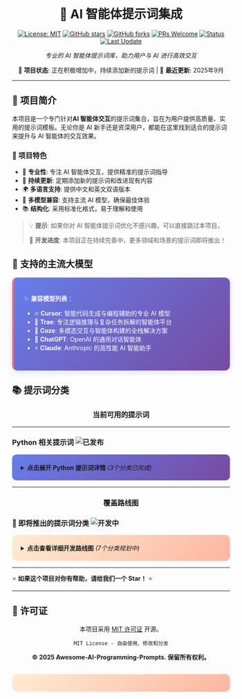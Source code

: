 <div align="center">

# 🚀 AI 智能体提示词集成

[![License: MIT](https://img.shields.io/badge/License-MIT-yellow.svg)](https://opensource.org/licenses/MIT)
[![GitHub stars](https://img.shields.io/github/stars/username/Awesome-AI-Programming-Prompts.svg?style=social&label=Star)](https://github.com/lcm9616/Awesome-AI-Programming-Prompts)
[![GitHub forks](https://img.shields.io/github/forks/username/Awesome-AI-Programming-Prompts.svg?style=social&label=Fork)](https://github.com/lcm9616/Awesome-AI-Programming-Prompts)
[![PRs Welcome](https://img.shields.io/badge/PRs-welcome-brightgreen.svg)](CONTRIBUTING.md)
[![Status](https://img.shields.io/badge/Status-Active%20Development-brightgreen.svg)](#)
[![Last Update](https://img.shields.io/badge/Last%20Update-2025--09-blue.svg)](#)

*专业的 AI 智能体提示词库，助力用户与 AI 进行高效交互*

🚧 **项目状态**: 正在积极增加中，持续添加新的提示词 | 📅 **最近更新**: 2025年9月

</div>

---

## 📖 项目简介

本项目是一个专门针对**AI 智能体交互**的提示词集合，旨在为用户提供高质量、实用的提示词模板。无论你是 AI 新手还是资深用户，都能在这里找到适合的提示词来提升与 AI 智能体的交互效果。

### 🌟 项目特色

- 🎯 **专业性**: 专注 AI 智能体交互，提供精准的提示词指导
- 🔄 **持续更新**: 定期添加新的提示词和改进现有内容
- 🌍 **多语言支持**: 提供中文和英文双语版本
- 🤖 **多模型兼容**: 支持主流 AI 模型，确保最佳体验
- 📚 **结构化**: 采用标准化格式，易于理解和使用

> 💡 **提示**: 如果你对 AI 智能体提示词优化不感兴趣，可以直接跳过本项目。
> 
> 🚧 **开发进度**: 本项目正在持续完善中，更多领域和场景的提示词即将推出！

## 🎯 支持的主流大模型

<div style="
    background: linear-gradient(135deg, #667eea 0%, #764ba2 100%);
    padding: 1.5rem;
    border-radius: 12px;
    color: #fff;
    box-shadow: 0 4px 15px rgba(102, 126, 234, 0.2);
    border-left: 4px solid #ff6b6b;
    margin: 1rem 0;
">

✨ **兼容模型列表**：

- 🔥 **Cursor**: 智能代码生成与编程辅助的专业 AI 模型
- 🧠 **Trae**: 专注逻辑推理与复杂任务拆解的智能体平台  
- 🌟 **Coze**: 多模态交互与智能体构建的全栈解决方案
- 🤖 **ChatGPT**: OpenAI 的通用对话智能体
- ⚡ **Claude**: Anthropic 的高性能 AI 智能助手

</div>

## 📚 提示词分类

<div align="center">

### 当前可用的提示词

</div>

---

### Python 相关提示词 <img src="https://img.shields.io/badge/Status-✅%20已发布-success?style=flat-square" alt="已发布">

<div style="background: linear-gradient(135deg, #667eea 0%, #764ba2 100%); padding: 20px; border-radius: 10px; margin: 15px 0;">

<details>
<summary><strong>点击展开 Python 提示词详情</strong> <em>(3个分类已完成)</em></summary>

<br>

<div align="center">

| 🎯 **分类** | 📊 **状态** | 📝 **描述** | 🔗 **文件链接** |
|:----------:|:----------:|:----------:|:----------:|
| <br>**🎯 核心语言**<br><sub>*Python Fundamentals*</sub><br> | <br>![完成](https://img.shields.io/badge/✅-已完成-success)<br> | <br>Python 基础语法、最佳实践<br>智能体提示词模板<br> | <br>[🇨🇳 中文版](./Python/Python-core-language/Python%20core%20language-ch.txt)<br>[🇺🇸 English](./Python/Python-core-language/Python%20core%20language.txt)<br> |
| <br>**🌐 Web 后端**<br><sub>*Backend Development*</sub><br> | <br>![完成](https://img.shields.io/badge/✅-已完成-success)<br> | <br>Flask、Django、FastAPI<br>等后端开发提示词<br> | <br>[🇨🇳 中文版](./Python/Web%20backend/Web%20backend-zh.txt)<br>[🇺🇸 English](./Python/Web%20backend/Web%20backend.txt)<br> |
| <br>**🖥️ GUI 开发**<br><sub>*Desktop Applications*</sub><br> | <br>![完成](https://img.shields.io/badge/✅-已完成-success)<br> | <br>Tkinter、PyQt、Kivy<br>等图形界面开发提示词<br> | <br>[🇨🇳 中文版](./Python/gui-development/GUI-ch.txt)<br>[🇺🇸 English](./Python/gui-development/GUI.txt)<br> |

</div>

<div align="center">

---

💡 **使用提示**: 这些提示词都是使用的第三方专业提示词优化工具生成的，并非本人进行编写

</div>

</details>

</div>

---

<div align="center">

### 覆盖路线图

</div>

### 🚧 即将推出的提示词分类 <img src="https://img.shields.io/badge/Status-🔄%20已上新-orange?style=flat-square" alt="开发中">

<div style="background: linear-gradient(135deg, #ffecd2 0%, #fcb69f 100%); padding: 20px; border-radius: 10px; margin: 15px 0;">

<details>
<summary><strong>点击查看详细开发路线图</strong> <em>(7个分类规划中)</em></summary>

<br>

<div align="center">

| 🎯 **技术分类** | 📊 **开发状态** | 📝 **包含内容** | 🔥 **优先级** |
|:---:|:---:|:---:|:---:|
| **🐍 Python 进阶**<br>*Advanced Python Prompts* | ![开发中](https://img.shields.io/badge/🔄-编写中-orange) | 异步编程、性能优化<br>数据科学、机器学习提示词 | ![高](https://img.shields.io/badge/🔥-高优先级-red) |
| **☕ Java 相关**<br>*Java Development Prompts* | ![计划中](https://img.shields.io/badge/📋-计划中-blue) | Spring Boot、Maven<br>Gradle、微服务架构提示词 | ![高](https://img.shields.io/badge/🔥-高优先级-red) |
| **🐘 PHP 相关**<br>*PHP Development Prompts* | ![计划中](https://img.shields.io/badge/📋-计划中-blue) | Laravel、Symfony、CodeIgniter<br>Composer、API开发提示词 | ![高](https://img.shields.io/badge/🔥-高优先级-red) |
| **🌐 JavaScript/TS**<br>*Frontend Development Prompts* | ![计划中](https://img.shields.io/badge/📋-计划中-blue) | React、Vue、Node.js<br>TypeScript、前后端提示词 | ![高](https://img.shields.io/badge/🔥-高优先级-red) |
| **🗄️ 数据库相关**<br>*Database Prompts* | ![计划中](https://img.shields.io/badge/📋-计划中-blue) | MySQL、PostgreSQL<br>MongoDB、Redis 提示词 | ![中](https://img.shields.io/badge/⚡-中优先级-yellow) |
| **🐳 DevOps 相关**<br>*Infrastructure Prompts* | ![计划中](https://img.shields.io/badge/📋-计划中-blue) | Docker、Kubernetes<br>CI/CD、云原生提示词 | ![中](https://img.shields.io/badge/⚡-中优先级-yellow) |
| **📱 移动开发**<br>*Mobile Development Prompts* | ![计划中](https://img.shields.io/badge/📋-计划中-blue) | Flutter、React Native<br>iOS、Android 提示词 | ![中](https://img.shields.io/badge/⚡-中优先级-yellow) |
| **🤖 AI/ML 相关**<br>*AI/ML Prompts* | ![计划中](https://img.shields.io/badge/📋-计划中-blue) | TensorFlow、PyTorch<br>数据科学、深度学习提示词 | ![低](https://img.shields.io/badge/📝-低优先级-lightgrey) |

</div>

<div align="center">

---

📈 **更新说明**: 项目更新时间不固定，作者有空时会持续完善和添加新内容

</div>

</details>

</div>

---


⭐ **如果这个项目对你有帮助，请给我们一个 Star！** ⭐

</div>

</div>

---

## 📄 许可证

<div align="center">

本项目采用 [MIT 许可证](LICENSE) 开源。

```
MIT License - 自由使用、修改和分发
```

**© 2025 Awesome-AI-Programming-Prompts. 保留所有权利。**



<div style="margin-top: 30px; padding: 20px; background: linear-gradient(135deg, #ffecd2 0%, #fcb69f 100%); border-radius: 10px;">




